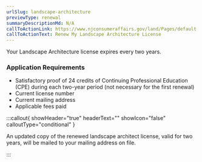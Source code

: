 ```yaml
---
urlSlug: landscape-architecture
previewType: renewal
summaryDescriptionMd: N/A
callToActionLink: https://www.njconsumeraffairs.gov/land/Pages/default.aspx
callToActionText: Renew My Landscape Architecture License
---
```

Your Landscape Architecture license expires every two years.

### Application Requirements

* Satisfactory proof of 24 credits of Continuing Professional Education (CPE) during each two-year period (not necessary for the first renewal)
* Current license number
* Current mailing address
* Applicable fees paid

:::callout{ showHeader="true" headerText="" showIcon="false" calloutType="conditional" }

An updated copy of the renewed landscape architect license, valid for two years, will be mailed to your mailing address on file.

:::